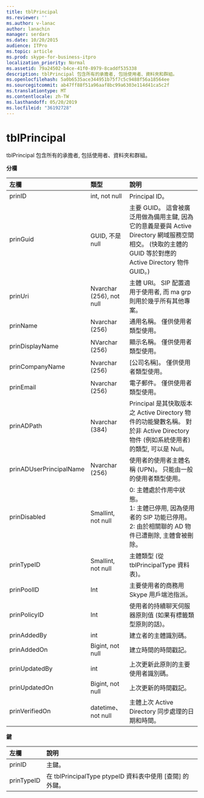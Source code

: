 ```yaml
---
title: tblPrincipal
ms.reviewer: ''
ms.author: v-lanac
author: lanachin
manager: serdars
ms.date: 10/20/2015
audience: ITPro
ms.topic: article
ms.prod: skype-for-business-itpro
localization_priority: Normal
ms.assetid: 79a24502-b4ce-41f0-8979-8caddf535338
description: tblPrincipal 包含所有的承擔者, 包括使用者、資料夾和群組。
ms.openlocfilehash: 5a0b6535ace344951b75f7c5c9488f56a18564ee
ms.sourcegitcommit: ab47ff88f51a96aaf8bc99a6303e114d41ca5c2f
ms.translationtype: MT
ms.contentlocale: zh-TW
ms.lasthandoff: 05/20/2019
ms.locfileid: "36192728"
---
```

# <a name="tblprincipal"></a>tblPrincipal
 
tblPrincipal 包含所有的承擔者, 包括使用者、資料夾和群組。
  
**分欄**

|**左欄**|**類型**|**說明**|
|:-----|:-----|:-----|
|prinID  <br/> |int, not null  <br/> |Principal ID。  <br/> |
|prinGuid  <br/> |GUID, 不是 null  <br/> |主要 GUID。 這會被廣泛用做為備用主鍵, 因為它的意義是要與 Active Directory 網域服務空間相交。 (快取的主體的 GUID 等於對應的 Active Directory 物件 GUID。)  <br/> |
|prinUri  <br/> |Nvarchar (256), not null  <br/> |主體 URI。 SIP 配置適用于使用者, 而 ma grp 則用於幾乎所有其他專案。  <br/> |
|prinName  <br/> |Nvarchar (256)  <br/> |通用名稱。 僅供使用者類型使用。  <br/> |
|prinDisplayName  <br/> |NVarchar (256)  <br/> |顯示名稱。 僅供使用者類型使用。  <br/> |
|prinCompanyName  <br/> |Nvarchar (256)  <br/> |[公司名稱]。 僅供使用者類型使用。  <br/> |
|prinEmail  <br/> |Nvarchar (256)  <br/> |電子郵件。 僅供使用者類型使用。  <br/> |
|prinADPath  <br/> |Nvarchar (384)  <br/> |Principal 是其快取版本之 Active Directory 物件的功能變數名稱。 對於非 Active Directory 物件 (例如系統使用者) 的類型, 可以是 Null。  <br/> |
|prinADUserPrincipalName  <br/> |Nvarchar (256)  <br/> |使用者的使用者主體名稱 (UPN)。 只能由一般的使用者類型使用。  <br/> |
|prinDisabled  <br/> |Smallint, not null  <br/> | 0: 主體處於作用中狀態。 <br/>  1: 主體已停用, 因為使用者的 SIP 功能已停用。 <br/>  2: 由於相關聯的 AD 物件已遭刪除, 主體會被刪除。 <br/> |
|prinTypeID  <br/> |Smallint, not null  <br/> |主體類型 (從 tblPrincipalType 資料表)。  <br/> |
|prinPoolID  <br/> |Int  <br/> |主要使用者的商務用 Skype 用戶端池指派。  <br/> |
|prinPolicyID  <br/> |Int  <br/> |使用者的持續聊天伺服器原則值 (如果有標籤類型原則的話)。  <br/> |
|prinAddedBy  <br/> |int  <br/> |建立者的主體識別碼。  <br/> |
|prinAddedOn  <br/> |Bigint, not null  <br/> |建立時間的時間戳記。  <br/> |
|prinUpdatedBy  <br/> |int  <br/> |上次更新此原則的主要使用者識別碼。  <br/> |
|prinUpdatedOn  <br/> |Bigint, not null  <br/> |上次更新的時間戳記。  <br/> |
|prinVerifiedOn  <br/> |datetime、not null  <br/> |主體上次 Active Directory 同步處理的日期和時間。  <br/> |
   
**鍵**

|**左欄**|**說明**|
|:-----|:-----|
|prinID  <br/> |主鍵。  <br/> |
|prinTypeID  <br/> |在 tblPrincipalType ptypeID 資料表中使用 [查閱] 的外鍵。  <br/> |
   


